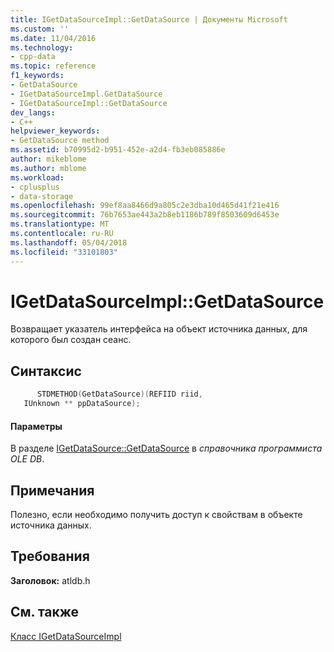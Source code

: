 ```yaml
---
title: IGetDataSourceImpl::GetDataSource | Документы Microsoft
ms.custom: ''
ms.date: 11/04/2016
ms.technology:
- cpp-data
ms.topic: reference
f1_keywords:
- GetDataSource
- IGetDataSourceImpl.GetDataSource
- IGetDataSourceImpl::GetDataSource
dev_langs:
- C++
helpviewer_keywords:
- GetDataSource method
ms.assetid: b70995d2-b951-452e-a2d4-fb3eb085886e
author: mikeblome
ms.author: mblome
ms.workload:
- cplusplus
- data-storage
ms.openlocfilehash: 99ef8aa8466d9a805c2e3dba10d465d41f21e416
ms.sourcegitcommit: 76b7653ae443a2b8eb1186b789f8503609d6453e
ms.translationtype: MT
ms.contentlocale: ru-RU
ms.lasthandoff: 05/04/2018
ms.locfileid: "33101803"
---
```

# <a name="igetdatasourceimplgetdatasource"></a>IGetDataSourceImpl::GetDataSource
Возвращает указатель интерфейса на объект источника данных, для которого был создан сеанс.  
  
## <a name="syntax"></a>Синтаксис  
  
```cpp
      STDMETHOD(GetDataSource)(REFIID riid,   
   IUnknown ** ppDataSource);  
```  
  
#### <a name="parameters"></a>Параметры  
 В разделе [IGetDataSource::GetDataSource](https://msdn.microsoft.com/en-us/library/ms725443.aspx) в *справочника программиста OLE DB*.  
  
## <a name="remarks"></a>Примечания  
 Полезно, если необходимо получить доступ к свойствам в объекте источника данных.  
  
## <a name="requirements"></a>Требования  
 **Заголовок:** atldb.h  
  
## <a name="see-also"></a>См. также  
 [Класс IGetDataSourceImpl](../../data/oledb/igetdatasourceimpl-class.md)